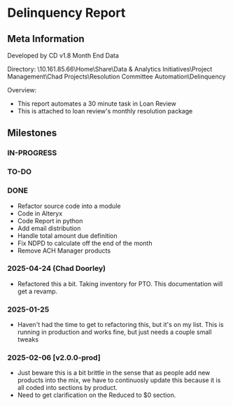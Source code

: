 Delinquency Report
===

Meta Information
---
Developed by CD
v1.8
Month End Data

Directory:
\\10.161.85.66\Home\Share\Data & Analytics Initiatives\Project Management\Chad Projects\Resolution Committee Automation\Delinquency

Overview:
- This report automates a 30 minute task in Loan Review
- This is attached to loan review's monthly resolution package

Milestones
--- 

### IN-PROGRESS

### TO-DO

### DONE
- Refactor source code into a module
- Code in Alteryx
- Code Report in python
- Add email distribution
- Handle total amount due definition
- Fix NDPD to calculate off the end of the month
- Remove ACH Manager products

### 2025-04-24 (Chad Doorley)
- Refactored this a bit. Taking inventory for PTO. This documentation will get a revamp.

### 2025-01-25
- Haven't had the time to get to refactoring this, but it's on my list. This is running in production and works fine, but just needs a couple small tweaks

### 2025-02-06 [v2.0.0-prod]
- Just beware this is a bit brittle in the sense that as people add new products into the mix, we have to continuosly update this because it is all coded into sections by product.
- Need to get clarification on the Reduced to $0 section.